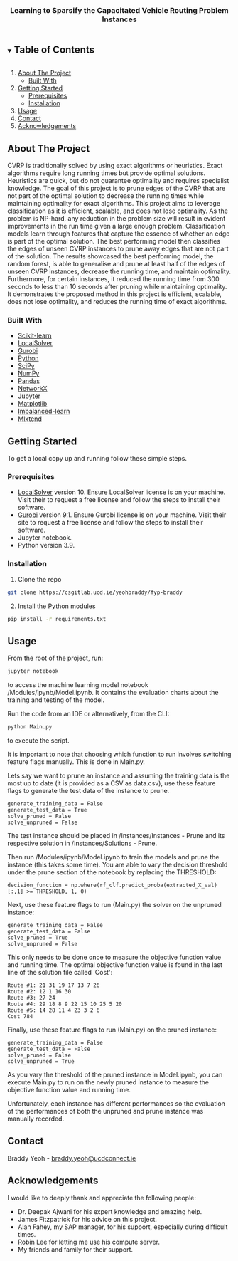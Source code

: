 <!--
*** Thanks for checking out the Best-README-Template. If you have a suggestion
*** that would make this better, please fork the repo and create a pull request
*** or simply open an issue with the tag "enhancement".
*** Thanks again! Now go create something AMAZING! :D
***
***
***
*** To avoid retyping too much info. Do a search and replace for the following:
*** github_username, repo_name, twitter_handle, email, project_title, project_description
-->

<!-- PROJECT SHIELDS -->
<!--
*** I'm using markdown "reference style" links for readability.
*** Reference links are enclosed in brackets [ ] instead of parentheses ( ).
*** See the bottom of this document for the declaration of the reference variables
*** for contributors-url, forks-url, etc. This is an optional, concise syntax you may use.
*** https://www.markdownguide.org/basic-syntax/#reference-style-links
-->

<!-- [![Contributors][contributors-shield]][contributors-url]
[![Forks][forks-shield]][forks-url]
[![Stargazers][stars-shield]][stars-url]
[![Issues][issues-shield]][issues-url]
[![MIT License][license-shield]][license-url]
[![LinkedIn][linkedin-shield]][linkedin-url] -->

<!-- PROJECT LOGO -->
<br />
<p align="center">
  <a href="https://csgitlab.ucd.ie/yeohbraddy/fyp-braddy">
    <!-- <img src="images/logo.png" alt="Logo" width="80" height="80"> -->
  </a>

  <h3 align="center">Learning to Sparsify the Capacitated Vehicle Routing Problem Instances</h3>
</p>

<!-- TABLE OF CONTENTS -->
<details open="open">
  <summary><h2 style="display: inline-block">Table of Contents</h2></summary>
  <ol>
    <li>
      <a href="#about-the-project">About The Project</a>
      <ul>
        <li><a href="#built-with">Built With</a></li>
      </ul>
    </li>
    <li>
      <a href="#getting-started">Getting Started</a>
      <ul>
        <li><a href="#prerequisites">Prerequisites</a></li>
        <li><a href="#installation">Installation</a></li>
      </ul>
    </li>
    <li><a href="#usage">Usage</a></li>
    <li><a href="#contact">Contact</a></li>
    <li><a href="#acknowledgements">Acknowledgements</a></li>
  </ol>
</details>

<!-- ABOUT THE PROJECT -->

## About The Project

CVRP is traditionally solved by using exact algorithms or heuristics. Exact algorithms require long running times but provide optimal solutions. Heuristics are quick, but do not guarantee optimality and requires specialist knowledge. The goal of this project is to prune edges of the CVRP that are not part of the optimal solution to decrease the running times while maintaining optimality for exact algorithms. This project aims to leverage classification as it is efficient, scalable, and does not lose optimality. As the problem is NP-hard, any reduction in the problem size will result in evident improvements in the run time given a large enough problem. Classification models learn through features that capture the essence of whether an edge is part of the optimal solution. The best performing model then classifies the edges of unseen CVRP instances to prune away edges that are not part of the solution. The results showcased the best performing model, the random forest, is able to generalise and prune at least half of the edges of unseen CVRP instances, decrease the running time, and maintain optimality. Furthermore, for certain instances, it reduced the running time from 300 seconds to less than 10 seconds after pruning while maintaining optimality. It demonstrates the proposed method in this project is efficient, scalable, does not lose optimality, and reduces the running time of exact algorithms.

### Built With

- [Scikit-learn](https://scikit-learn.org/stable/)
- [LocalSolver](https://www.localsolver.com/docs/last/index.html)
- [Gurobi](https://www.gurobi.com/)
- [Python](https://www.python.org/)
- [SciPy](https://www.scipy.org/)
- [NumPy](https://numpy.org/)
- [Pandas](https://pandas.pydata.org/)
- [NetworkX](https://networkx.org/documentation/stable/index.html)
- [Jupyter](https://jupyter.org/)
- [Matplotlib](https://matplotlib.org/)
- [Imbalanced-learn](https://imbalanced-learn.org/stable/)
- [Mlxtend](http://rasbt.github.io/mlxtend/)

<!-- GETTING STARTED -->

## Getting Started

To get a local copy up and running follow these simple steps.

### Prerequisites

- [LocalSolver](https://www.localsolver.com/docs/last/index.html) version 10. Ensure LocalSolver license is on your machine. Visit their to request a free license and follow the steps to install their software.
- [Gurobi](https://www.gurobi.com/) version 9.1. Ensure Gurobi license is on your machine. Visit their site to request a free license and follow the steps to install their software.
- Jupyter notebook.
- Python version 3.9.

### Installation

1. Clone the repo

```sh
git clone https://csgitlab.ucd.ie/yeohbraddy/fyp-braddy
```

2. Install the Python modules

```sh
pip install -r requirements.txt
```

<!-- USAGE EXAMPLES -->

## Usage

From the root of the project, run:

```sh
jupyter notebook
```

to access the machine learning model notebook /Modules/ipynb/Model.ipynb. It contains the evaluation charts about the training and testing of the model.

Run the code from an IDE or alternatively, from the CLI:

```sh
python Main.py
```

to execute the script.

It is important to note that choosing which function to run involves switching feature flags manually. This is done in Main.py.

Lets say we want to prune an instance and assuming the training data is the most up to date (it is provided as a CSV as data.csv), use these feature flags to generate the test data of the instance to prune.

```
generate_training_data = False
generate_test_data = True
solve_pruned = False
solve_unpruned = False
```

The test instance should be placed in /Instances/Instances - Prune and its respective solution in /Instances/Solutions - Prune.

Then run /Modules/ipynb/Model.ipynb to train the models and prune the instance (this takes some time). You are able to vary the decision threshold under the prune section of the notebook by replacing the THRESHOLD:

```
decision_function = np.where(rf_clf.predict_proba(extracted_X_val)[:,1] >= THRESHOLD, 1, 0)
```

Next, use these feature flags to run (Main.py) the solver on the unpruned instance:

```
generate_training_data = False
generate_test_data = False
solve_pruned = True
solve_unpruned = False
```

This only needs to be done once to measure the objective function value and running time. The optimal objective function value is found in the last line of the solution file called 'Cost':

```
Route #1: 21 31 19 17 13 7 26
Route #2: 12 1 16 30
Route #3: 27 24
Route #4: 29 18 8 9 22 15 10 25 5 20
Route #5: 14 28 11 4 23 3 2 6
Cost 784
```

Finally, use these feature flags to run (Main.py) on the pruned instance:

```
generate_training_data = False
generate_test_data = False
solve_pruned = False
solve_unpruned = True
```

As you vary the threshold of the pruned instance in Model.ipynb, you can execute Main.py to run on the newly pruned instance to measure the objective function value and running time.

Unfortunately, each instance has different performances so the evaluation of the performances of both the unpruned and prune instance was manually recorded.

<!-- CONTACT -->

## Contact

Braddy Yeoh - braddy.yeoh@ucdconnect.ie

<!-- ACKNOWLEDGEMENTS -->

## Acknowledgements

I would like to deeply thank and appreciate the following people:

- Dr. Deepak Ajwani for his expert knowledge and amazing help.
- James Fitzpatrick for his advice on this project.
- Alan Fahey, my SAP manager, for his support, especially during difficult times.
- Robin Lee for letting me use his compute server.
- My friends and family for their support.

<!-- MARKDOWN LINKS & IMAGES -->
<!-- https://www.markdownguide.org/basic-syntax/#reference-style-links -->

[contributors-shield]: https://img.shields.io/github/contributors/github_username/repo.svg?style=for-the-badge
[contributors-url]: https://github.com/github_username/repo/graphs/contributors
[forks-shield]: https://img.shields.io/github/forks/github_username/repo.svg?style=for-the-badge
[forks-url]: https://github.com/github_username/repo/network/members
[stars-shield]: https://img.shields.io/github/stars/github_username/repo.svg?style=for-the-badge
[stars-url]: https://github.com/github_username/repo/stargazers
[issues-shield]: https://img.shields.io/github/issues/github_username/repo.svg?style=for-the-badge
[issues-url]: https://github.com/github_username/repo/issues
[license-shield]: https://img.shields.io/github/license/github_username/repo.svg?style=for-the-badge
[license-url]: https://github.com/github_username/repo/blob/master/LICENSE.txt
[linkedin-shield]: https://img.shields.io/badge/-LinkedIn-black.svg?style=for-the-badge&logo=linkedin&colorB=555
[linkedin-url]: https://linkedin.com/in/github_username
